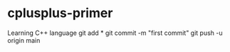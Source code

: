 # cplusplus-primer
Learning C++ language
git add *
git commit -m "first commit"
git push -u origin main
